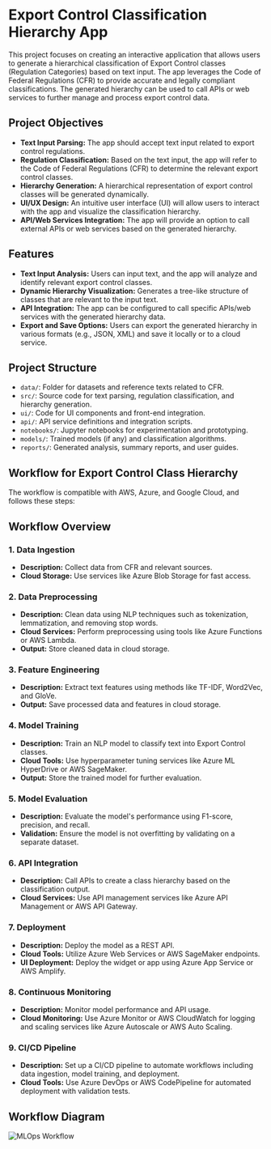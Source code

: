 # Export Control Classification Hierarchy App

This project focuses on creating an interactive application that allows users to generate a hierarchical classification of Export Control classes (Regulation Categories) based on text input. The app leverages the Code of Federal Regulations (CFR) to provide accurate and legally compliant classifications. The generated hierarchy can be used to call APIs or web services to further manage and process export control data.

## Project Objectives

- **Text Input Parsing:** The app should accept text input related to export control regulations.
- **Regulation Classification:** Based on the text input, the app will refer to the Code of Federal Regulations (CFR) to determine the relevant export control classes.
- **Hierarchy Generation:** A hierarchical representation of export control classes will be generated dynamically.
- **UI/UX Design:** An intuitive user interface (UI) will allow users to interact with the app and visualize the classification hierarchy.
- **API/Web Services Integration:** The app will provide an option to call external APIs or web services based on the generated hierarchy.

## Features

- **Text Input Analysis:** Users can input text, and the app will analyze and identify relevant export control classes.
- **Dynamic Hierarchy Visualization:** Generates a tree-like structure of classes that are relevant to the input text.
- **API Integration:** The app can be configured to call specific APIs/web services with the generated hierarchy data.
- **Export and Save Options:** Users can export the generated hierarchy in various formats (e.g., JSON, XML) and save it locally or to a cloud service.

## Project Structure

- `data/`: Folder for datasets and reference texts related to CFR.
- `src/`: Source code for text parsing, regulation classification, and hierarchy generation.
- `ui/`: Code for UI components and front-end integration.
- `api/`: API service definitions and integration scripts.
- `notebooks/`: Jupyter notebooks for experimentation and prototyping.
- `models/`: Trained models (if any) and classification algorithms.
- `reports/`: Generated analysis, summary reports, and user guides.

## Workflow for Export Control Class Hierarchy

The workflow is compatible with AWS, Azure, and Google Cloud, and follows these steps:

## Workflow Overview

### 1. Data Ingestion
- **Description:** Collect data from CFR and relevant sources.
- **Cloud Storage:** Use services like Azure Blob Storage for fast access.

### 2. Data Preprocessing
- **Description:** Clean data using NLP techniques such as tokenization, lemmatization, and removing stop words.
- **Cloud Services:** Perform preprocessing using tools like Azure Functions or AWS Lambda.
- **Output:** Store cleaned data in cloud storage.

### 3. Feature Engineering
- **Description:** Extract text features using methods like TF-IDF, Word2Vec, and GloVe.
- **Output:** Save processed data and features in cloud storage.

### 4. Model Training
- **Description:** Train an NLP model to classify text into Export Control classes.
- **Cloud Tools:** Use hyperparameter tuning services like Azure ML HyperDrive or AWS SageMaker.
- **Output:** Store the trained model for further evaluation.

### 5. Model Evaluation
- **Description:** Evaluate the model's performance using F1-score, precision, and recall.
- **Validation:** Ensure the model is not overfitting by validating on a separate dataset.

### 6. API Integration
- **Description:** Call APIs to create a class hierarchy based on the classification output.
- **Cloud Services:** Use API management services like Azure API Management or AWS API Gateway.

### 7. Deployment
- **Description:** Deploy the model as a REST API.
- **Cloud Tools:** Utilize Azure Web Services or AWS SageMaker endpoints.
- **UI Deployment:** Deploy the widget or app using Azure App Service or AWS Amplify.

### 8. Continuous Monitoring
- **Description:** Monitor model performance and API usage.
- **Cloud Monitoring:** Use Azure Monitor or AWS CloudWatch for logging and scaling services like Azure Autoscale or AWS Auto Scaling.

### 9. CI/CD Pipeline
- **Description:** Set up a CI/CD pipeline to automate workflows including data ingestion, model training, and deployment.
- **Cloud Tools:** Use Azure DevOps or AWS CodePipeline for automated deployment with validation tests.

## Workflow Diagram
![MLOps Workflow]([MLOPS_DIAGRAM.drawio.png])
